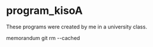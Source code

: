 # program_kisoA
These programs were created by me in a university class.

memorandum
    git rm --cached <filename>